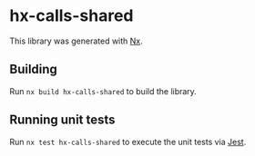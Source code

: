 # hx-calls-shared

This library was generated with [Nx](https://nx.dev).

## Building

Run `nx build hx-calls-shared` to build the library.

## Running unit tests

Run `nx test hx-calls-shared` to execute the unit tests via [Jest](https://jestjs.io).
